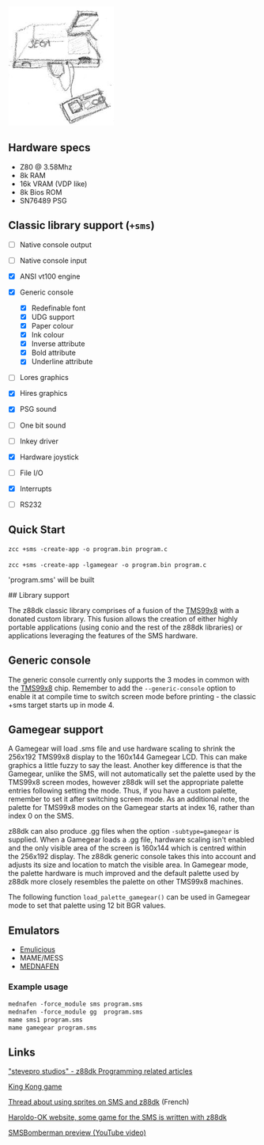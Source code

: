 ![](images/platform/sms.jpg)

## Hardware specs

* Z80 @ 3.58Mhz
* 8k RAM
* 16k VRAM (VDP like)
* 8k Bios ROM
* SN76489 PSG

## Classic library support (`+sms`)

* [ ] Native console output
* [ ] Native console input
* [x] ANSI vt100 engine
* [x] Generic console
    * [x] Redefinable font
    * [x] UDG support
    * [x] Paper colour
    * [x] Ink colour
    * [x] Inverse attribute
    * [x] Bold attribute
    * [x] Underline attribute
* [ ] Lores graphics
* [x] Hires graphics
* [x] PSG sound
* [ ] One bit sound
* [ ] Inkey driver
* [x] Hardware joystick
* [ ] File I/O
* [x] Interrupts
* [ ] RS232


## Quick Start

    zcc +sms -create-app -o program.bin program.c

    zcc +sms -create-app -lgamegear -o program.bin program.c


'program.sms' will be built

## Library support

The z88dk classic library comprises of a fusion of the [TMS99x8](Classic-TMS9918) with a donated custom library. This fusion allows the creation of either highly portable applications (using conio and the rest of the z88dk libraries) or applications leveraging the features of the SMS hardware.

## Generic console

The generic console currently only supports the 3 modes in common with the [TMS99x8](Classic-TMS9918) chip. Remember to add the `--generic-console` option to enable it at compile time to switch screen mode before printing - the classic +sms target starts up in mode 4.

## Gamegear support

A Gamegear will load .sms file and use hardware scaling to shrink the 256x192 TMS99x8 display to the 160x144 Gamegear LCD. This can make graphics a little fuzzy to say the least. Another key difference is that the Gamegear, unlike the SMS, will not automatically set the palette used by the TMS99x8 screen modes, however z88dk will set the appropriate palette entries following setting the mode. Thus, if you have a custom palette, remember to set it after switching screen mode. As an additional note, the palette for TMS99x8 modes on the Gamegear starts at index 16, rather than index 0 on the SMS.

z88dk can also produce .gg files when the option `-subtype=gamegear` is supplied. When a Gamegear loads a .gg file, hardware scaling isn't enabled and the only visible area of the screen is 160x144 which is centred within the 256x192 display. The z88dk generic console takes this into account and adjusts its size and location to match the visible area. In Gamegear mode, the palette hardware is much improved and the default palette used by z88dk more closely resembles the palette on other TMS99x8 machines.

The following function `load_palette_gamegear()` can be used in Gamegear mode to set that palette using 12 bit BGR values.


## Emulators

* [Emulicious](https://emulicious.net)
* MAME/MESS
* [MEDNAFEN](https://mednafen.github.io/)


### Example usage

    mednafen -force_module sms program.sms
    mednafen -force_module gg  program.sms
    mame sms1 program.sms
    mame gamegear program.sms




## Links

["stevepro studios" - z88dk Programming related articles](http://steveproxna.blogspot.it/search/label/z88dk)

[King Kong game](http://hirudov.com/sega/KingKongSMS.php)

[Thread about using sprites on SMS and z88dk](http://www.mastersystem-france.com/t1686p30-programmation-master-system-en-assembleur-variante-en-c) (French)

[Haroldo-OK website, some game for the SMS is written with z88dk](http://www.haroldo-ok.com/)

[SMSBomberman preview (YouTube video)](https://www.youtube.com/watch?v=akYolXhhL1Q)

